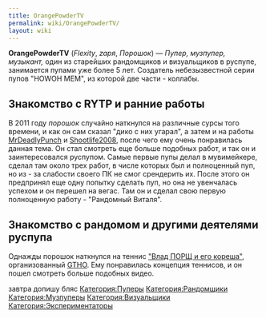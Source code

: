 ```yaml
---
title: OrangePowderTV
permalink: wiki/OrangePowderTV/
layout: wiki
---
```


**OrangePowderTV** (*Flexity*, *zaря*, *Порошок*) — *Пупер, музпупер,
музыкант,* один из старейших рандомщиков и визуальщиков в руспупе,
занимается пупами уже более 5 лет. Создатель небезызвестной серии пупов
"HOWOH MEM", из которой две части - коллабы.

## **Знакомство с RYTP и ранние работы**

В 2011 году *порошок* случайно наткнулся на различные сурсы того
времени, и как он сам сказал "дико с них угарал", а затем и на работы
[MrDeadlyPunch](http://ru.ruspoop.wikia.com/wiki/MrRestoredPunch) и
[Shootlife2008](http://ru.ruspoop.wikia.com/wiki/Shootlife2008), после
чего ему очень понравилась данная тема. Он стал смотреть еще больше
подобных работ, и так он и заинтересовался руспупом. Самые первые пупы
делал в мувимейкере, сделал там около трех работ, в числе которых был и
полноценный пуп, но из - за слабости своего ПК не смог срендерить их.
После этого он предпринял еще одну попытку сделать пуп, но она не
увенчалась успехом и он перешел на вегас. Там он и сделал свою первую
полноценную работу - "Рандомный Виталя".

## **Знакомство с рандомом и другими деятелями руспупа**

Однажды порошок наткнулся на теннис ["Влад ПОРЩ и его
кореша"](https://www.youtube.com/watch?v=wcmaE_Rk6fw), организованный
[GTHO](http://ru.ruspoop.wikia.com/wiki/TheGetthehellout). Ему
понравилась концепция теннисов, и он пошел смотреть больше подобных
видео.

завтра допишу бляс [Категория:Пуперы](Категория:Пуперы "wikilink")
[Категория:Рандомщики](Категория:Рандомщики "wikilink")
[Категория:Музпуперы](Категория:Музпуперы "wikilink")
[Категория:Визуальщики](Категория:Визуальщики "wikilink")
[Категория:Экспериментаторы](Категория:Экспериментаторы "wikilink")
